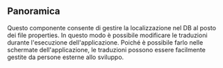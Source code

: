 ## Panoramica
Questo componente consente di gestire la localizzazione nel DB al posto dei file properties.
In questo modo è possibile modificare le traduzioni durante l'esecuzione dell'applicazione. Poiché è possibile farlo nelle schermate dell'applicazione, le traduzioni possono essere facilmente gestite da persone esterne allo sviluppo.